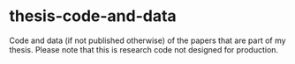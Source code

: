 # thesis-code-and-data

Code and data (if not published otherwise) of the papers that are part of my thesis.
Please note that this is research code not designed for production.
